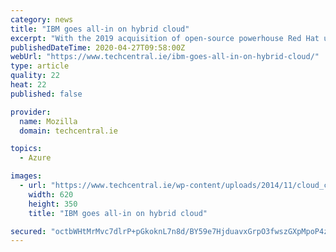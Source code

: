 ```yaml
---
category: news
title: "IBM goes all-in on hybrid cloud"
excerpt: "With the 2019 acquisition of open-source powerhouse Red Hat under its belt and a new cloud-savvy CEO at the helm, IBM is looking to reverse a decade of declining revenue and sagging stock prices with a bold strategy focused on hybrid cloud."
publishedDateTime: 2020-04-27T09:58:00Z
webUrl: "https://www.techcentral.ie/ibm-goes-all-in-on-hybrid-cloud/"
type: article
quality: 22
heat: 22
published: false

provider:
  name: Mozilla
  domain: techcentral.ie

topics:
  - Azure

images:
  - url: "https://www.techcentral.ie/wp-content/uploads/2014/11/cloud_computing_mechanism_concept_web.jpg"
    width: 620
    height: 350
    title: "IBM goes all-in on hybrid cloud"

secured: "octbWHtMrMvc7dlrP+pGkoknL7n8d/BY59e7HjduavxGrpO3fwszGXpMpoP4zqhxRIVSZ5GDC3GcU3ia1eHEIByp9l+4mDcMphV+evxT2wbLC6uQy+pDCa751r7oP9NJGDRPh9ywlwlLZcW1Rt6MyhmL5svW5bWLxNcCS/OmrQyyfOdcurIaApdKVzVWqitzHaVnsPJB2nlxNZshq2wjVAPEqds5WInUYXA62a+YrtKAmKHPQ/Gq4AW7B+GqXEXkYiG6IRB+hGgjT5rbiys2YSaaVNL9BG1EauO4oIX0YmCogqA7ybWgH6NWXFkVjWhb;jtTyYxKEeDKbCwCbSh2puA=="
---
```


